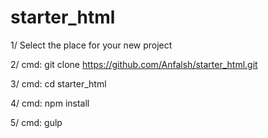 # starter_html

1/ Select the place for your new project

2/ cmd: git clone https://github.com/Anfalsh/starter_html.git

3/ cmd: cd starter_html

4/ cmd: npm install

5/ cmd: gulp
